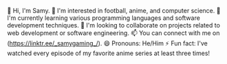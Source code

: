 
👋 Hi, I'm Samy.
👀 I'm interested in football, anime, and computer science.
🌱 I'm currently learning various programming languages and software development techniques.
💞️ I'm looking to collaborate on projects related to web development or software engineering.
📫 You can connect with me on (https://linktr.ee/_samygaming_/).
😄 Pronouns: He/Him
⚡ Fun fact: I've watched every episode of my favorite anime series at least three times!

<!---
samy530/samy530 is a ✨ special ✨ repository because its `README.md` (this file) appears on your GitHub profile.
You can click the Preview link to take a look at your changes.
--->
